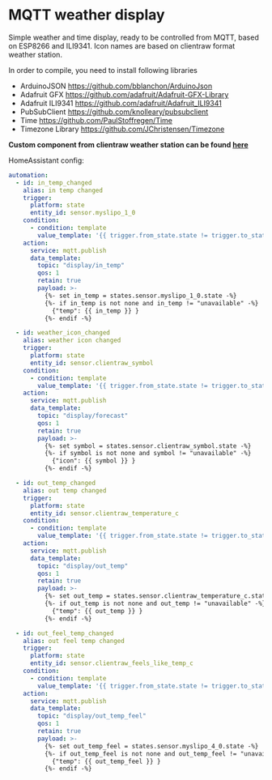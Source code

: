 # MQTT weather display
Simple weather and time display, ready to be controlled from MQTT, based on ESP8266 and ILI9341. Icon names are based on clientraw format weather station.


In order to compile, you need to install following libraries
* ArduinoJSON https://github.com/bblanchon/ArduinoJson
* Adafruit GFX https://github.com/adafruit/Adafruit-GFX-Library
* Adafruit ILI9341 https://github.com/adafruit/Adafruit_ILI9341
* PubSubClient https://github.com/knolleary/pubsubclient
* Time https://github.com/PaulStoffregen/Time
* Timezone Library https://github.com/JChristensen/Timezone

**Custom component from clientraw weather station can be found [here](https://github.com/pilotak/Home-AssistantConfig/tree/master/custom_components/sensor)**

HomeAssistant config:

```yaml
automation:
  - id: in_temp_changed
    alias: in temp changed
    trigger:
      platform: state
      entity_id: sensor.myslipo_1_0
    condition:
      - condition: template
        value_template: '{{ trigger.from_state.state != trigger.to_state.state }}'
    action:
      service: mqtt.publish
      data_template:
        topic: "display/in_temp"
        qos: 1
        retain: true
        payload: >-
          {%- set in_temp = states.sensor.myslipo_1_0.state -%}
          {%- if in_temp is not none and in_temp != "unavailable" -%}
            {"temp": {{ in_temp }} }
          {%- endif -%}

  - id: weather_icon_changed
    alias: weather icon changed
    trigger:
      platform: state
      entity_id: sensor.clientraw_symbol
    condition:
      - condition: template
        value_template: '{{ trigger.from_state.state != trigger.to_state.state }}'
    action:
      service: mqtt.publish
      data_template:
        topic: "display/forecast"
        qos: 1
        retain: true
        payload: >-
          {%- set symbol = states.sensor.clientraw_symbol.state -%}
          {%- if symbol is not none and symbol != "unavailable" -%}
            {"icon": {{ symbol }} }
          {%- endif -%}

  - id: out_temp_changed
    alias: out temp changed
    trigger:
      platform: state
      entity_id: sensor.clientraw_temperature_c
    condition:
      - condition: template
        value_template: '{{ trigger.from_state.state != trigger.to_state.state }}'
    action:
      service: mqtt.publish
      data_template:
        topic: "display/out_temp"
        qos: 1
        retain: true
        payload: >-
          {%- set out_temp = states.sensor.clientraw_temperature_c.state -%}
          {%- if out_temp is not none and out_temp != "unavailable" -%}
            {"temp": {{ out_temp }} }
          {%- endif -%}

  - id: out_feel_temp_changed
    alias: out feel temp changed
    trigger:
      platform: state
      entity_id: sensor.clientraw_feels_like_temp_c
    condition:
      - condition: template
        value_template: '{{ trigger.from_state.state != trigger.to_state.state }}'
    action:
      service: mqtt.publish
      data_template:
        topic: "display/out_temp_feel"
        qos: 1
        retain: true
        payload: >-
          {%- set out_temp_feel = states.sensor.myslipo_4_0.state -%}
          {%- if out_temp_feel is not none and out_temp_feel != "unavailable" -%}
            {"temp": {{ out_temp_feel }} }
          {%- endif -%}
```
